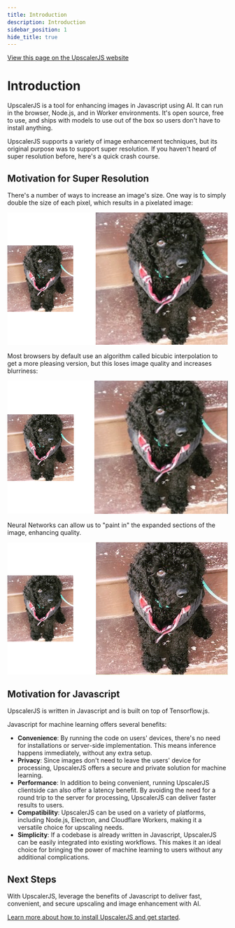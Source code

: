 ```yaml
---
title: Introduction
description: Introduction
sidebar_position: 1
hide_title: true
---
```


<a class="docs-link" href="https://upscalerjs.com/documentation">View this page on the UpscalerJS website</a>

# Introduction

UpscalerJS is a tool for enhancing images in Javascript using AI. It can run in the browser, Node.js, and in Worker environments. It's open source, free to use, and ships with models to use out of the box so users don't have to install anything.

UpscalerJS supports a variety of image enhancement techniques, but its original purpose was to support super resolution. If you haven't heard of super resolution before, here's a quick crash course.

## Motivation for Super Resolution

There's a number of ways to increase an image's size. One way is to simply double the size of each pixel, which results in a pixelated image:

![Pixelated 2x](./assets/image-2x.png)

Most browsers by default use an algorithm called bicubic interpolation to get a more pleasing version, but this loses image quality and increases blurriness:

![Bicubic 2x](./assets/image-bicubic-2x.png)

Neural Networks can allow us to "paint in" the expanded sections of the image, enhancing quality.

![Upscaled 2x](./assets/image-upscaled-2x.png)

## Motivation for Javascript

UpscalerJS is written in Javascript and is built on top of Tensorflow.js.

Javascript for machine learning offers several benefits:

- **Convenience**: By running the code on users' devices, there's no need for installations or server-side implementation. This means inference happens immediately, without any extra setup.
- **Privacy**: Since images don't need to leave the users' device for processing, UpscalerJS offers a secure and private solution for machine learning.
- **Performance**: In addition to being convenient, running UpscalerJS clientside can also offer a latency benefit. By avoiding the need for a round trip to the server for processing, UpscalerJS can deliver faster results to users.
- **Compatibility**: UpscalerJS can be used on a variety of platforms, including Node.js, Electron, and Cloudflare Workers, making it a versatile choice for upscaling needs.
- **Simplicity**: If a codebase is already written in Javascript, UpscalerJS can be easily integrated into existing workflows. This makes it an ideal choice for bringing the power of machine learning to users without any additional complications.

## Next Steps

With UpscalerJS, leverage the benefits of Javascript to deliver fast, convenient, and secure upscaling and image enhancement with AI.

[Learn more about how to install UpscalerJS and get started](/documentation/getting-started).
